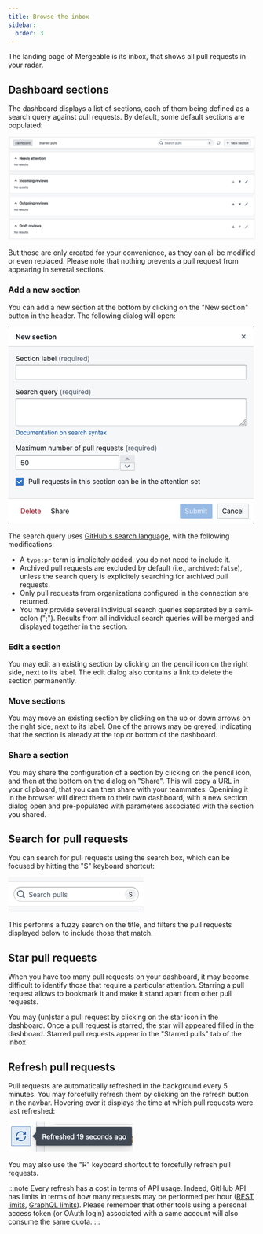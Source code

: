 ```yaml
---
title: Browse the inbox
sidebar:
  order: 3
---
```


The landing page of Mergeable is its inbox, that shows all pull requests in your radar.

## Dashboard sections

The dashboard displays a list of sections, each of them being defined as a search query against pull requests.
By default, some default sections are populated:

![Dashboard sections](../../../assets/screenshots/dashboard-empty.png)

But those are only created for your convenience, as they can all be modified or even replaced.
Please note that nothing prevents a pull request from appearing in several sections.

### Add a new section

You can add a new section at the bottom by clicking on the "New section" button in the header.
The following dialog will open:

![New section dialog](../../../assets/screenshots/new-section.png)

The search query uses [GitHub's search language](https://docs.github.com/en/search-github/searching-on-github/searching-issues-and-pull-requests), with the following modifications:

- A `type:pr` term is implicitely added, you do not need to include it.
- Archived pull requests are excluded by default (i.e., `archived:false`), unless the search query is explicitely searching for archived pull requests.
- Only pull requests from organizations configured in the connection are returned.
- You may provide several individual search queries separated by a semi-colon (";").
  Results from all individual search queries will be merged and displayed together in the section.

### Edit a section

You may edit an existing section by clicking on the pencil icon on the right side, next to its label.
The edit dialog also contains a link to delete the section permanently.

### Move sections

You may move an existing section by clicking on the up or down arrows on the right side, next to its label.
One of the arrows may be greyed, indicating that the section is already at the top or bottom of the dashboard.

### Share a section

You may share the configuration of a section by clicking on the pencil icon, and then at the bottom on the dialog on "Share".
This will copy a URL in your clipboard, that you can then share with your teammates.
Openining it in the browser will direct them to their own dashboard, with a new section dialog open and pre-populated with parameters associated with the section you shared.

## Search for pull requests

You can search for pull requests using the search box, which can be focused by hitting the "S" keyboard shortcut:

![Search box](../../../assets/screenshots/search-box.png)

This performs a fuzzy search on the title, and filters the pull requests displayed below to include those that match.

## Star pull requests

When you have too many pull requests on your dashboard, it may become difficult to identify those that require a particular attention.
Starring a pull request allows to bookmark it and make it stand apart from other pull requests.

You may (un)star a pull request by clicking on the star icon in the dashboard.
Once a pull request is starred, the star will appeared filled in the dashboard.
Starred pull requests appear in the "Starred pulls" tab of the inbox.

## Refresh pull requests

Pull requests are automatically refreshed in the background every 5 minutes.
You may forcefully refresh them by clicking on the refresh button in the navbar.
Hovering over it displays the time at which pull requests were last refreshed:

![Refresh button with tooltip](../../../assets/screenshots/refresh-button.png)

You may also use the "R" keyboard shortcut to forcefully refresh pull requests.

:::note
Every refresh has a cost in terms of API usage.
Indeed, GitHub API has limits in terms of how many requests may be performed per hour ([REST limits](https://docs.github.com/en/rest/using-the-rest-api/rate-limits-for-the-rest-api), [GraphQL limits](https://docs.github.com/en/graphql/overview/rate-limits-and-node-limits-for-the-graphql-api)).
Please remember that other tools using a personal access token (or OAuth login) associated with a same account will also consume the same quota.
:::
